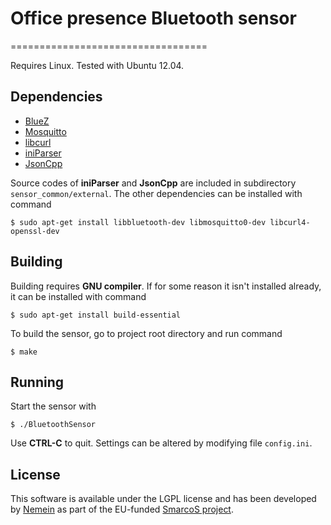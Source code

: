# Office presence Bluetooth sensor
==================================

Requires Linux. Tested with Ubuntu 12.04.

## Dependencies
* [BlueZ](http://www.bluez.org/)
* [Mosquitto](http://mosquitto.org/)
* [libcurl](http://curl.haxx.se/libcurl/)
* [iniParser](http://ndevilla.free.fr/iniparser/)
* [JsonCpp](http://jsoncpp.sourceforge.net/)

Source codes of **iniParser** and **JsonCpp** are included in subdirectory `sensor_common/external`. The other dependencies can be installed with command

    $ sudo apt-get install libbluetooth-dev libmosquitto0-dev libcurl4-openssl-dev
    
## Building
Building requires **GNU compiler**. If for some reason it isn't installed already, it can be installed with command

    $ sudo apt-get install build-essential
    
To build the sensor, go to project root directory and run command

    $ make

## Running
Start the sensor with

    $ ./BluetoothSensor
    
Use **CTRL-C** to quit. Settings can be altered by modifying file `config.ini`.

## License
This software is available under the LGPL license and has been developed by [Nemein](http://nemein.com) as part of the EU-funded [SmarcoS project](http://smarcos-project.eu/).
    
    
    
